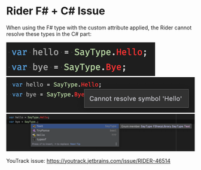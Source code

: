 # Rider F# + C# Issue

When using the F# type with the custom attribute applied, the Rider cannot resolve these types in the C# part:

![1](1.png?raw=true)
![2](2.png?raw=true)
![3](3.png?raw=true)

YouTrack issue: https://youtrack.jetbrains.com/issue/RIDER-46514
